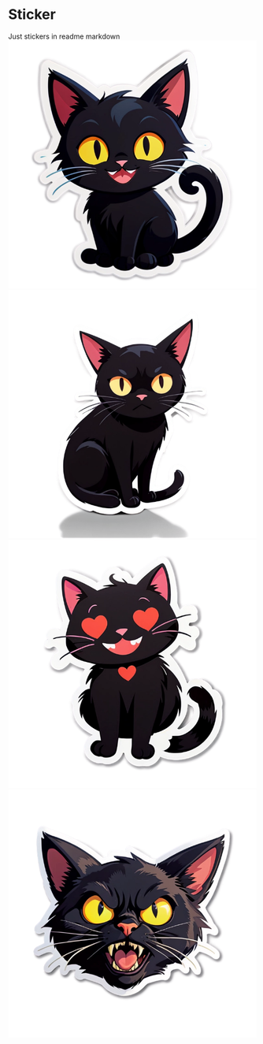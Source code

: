 # Sticker
Just stickers in readme markdown
![Happy](Image0.jpg)
![Sad](Image1.jpg)
![Love](Image2.jpg)
![Crazy](Image3.jpg)
